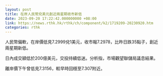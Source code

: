 ```yaml
---
layout: post
title: 在岸人民幣兌美元創近兩星期收市新低
date: 2023-09-20 17:22:42.000000000 +08:00
link: https://news.rthk.hk/rthk/ch/component/k2/1719209-20230920.htm
categories: rthk
---
```


人民幣偏軟，在岸價低見7.2999兌1美元，收市報7.2978，比昨日跌35點子，創近兩星期新低。

日內成交額低於200億美元，交投持續低迷。分析指，市場觀望聯儲局議息結果。

離岸價下午曾低見7.3156，較早時回穩至7.307附近。
